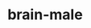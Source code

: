---
title: brain-male
release_version: v1.0
hra_release_version:
  - v1.0
model_type: ref-organs
description: '[This reference organ](https://hubmapconsortium.github.io/ccf/pages/ccf-3d-reference-library.html) was created using data from the "[Allen Human Reference Atlas – 3D, 2020](https://doi.org/10.1002/cne.24080)" representing one half of the human brain (Ding et al., 2016). The 141 anatomical structures were mirrored to arrive at a whole human brain (as intended) and resized to fit the Visible Human Male and Female bodies.'
creators:
  - 00dcv1019
project_leads:
  - 0000-0002-3321-6137
creation_date: 2021-03-12T00:00:00
license: CC BY 4.0
publisher:  HuBMAP 
funder:  National Institutes of Health 
award_number:  OT2OD026671 
hubmap_id:  HBM927.XKJR.426 
datatable: Allen_M_Brain.glb
doi: https://doi.org/10.48539/hbm927.xkjr.426
---